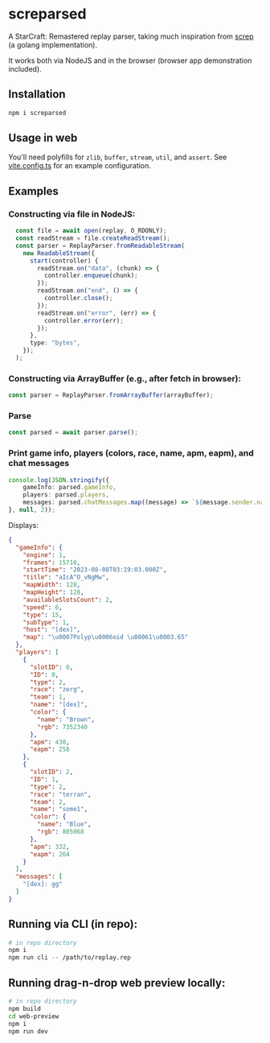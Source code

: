 # screparsed

A StarCraft: Remastered replay parser, taking much inspiration from [screp](https://github.com/icza/screp) (a golang implementation).

It works both via NodeJS and in the browser (browser app demonstration included).

## Installation

```bash
npm i screparsed
```

## Usage in web

You'll need polyfills for `zlib`, `buffer`, `stream`, `util`, and `assert`. See [vite.config.ts](web-preview/vite.config.ts) for an example
configuration.

## Examples

### Constructing via file in NodeJS:
```typescript
  const file = await open(replay, O_RDONLY);
  const readStream = file.createReadStream();
  const parser = ReplayParser.fromReadableStream(
    new ReadableStream({
      start(controller) {
        readStream.on("data", (chunk) => {
          controller.enqueue(chunk);
        });
        readStream.on("end", () => {
          controller.close();
        });
        readStream.on("error", (err) => {
          controller.error(err);
        });
      },
      type: "bytes",
    });
  );
```

### Constructing via ArrayBuffer (e.g., after fetch in browser):
```typescript
const parser = ReplayParser.fromArrayBuffer(arrayBuffer);
```

### Parse
```typescript
const parsed = await parser.parse();
```

### Print game info, players (colors, race, name, apm, eapm), and chat messages
```typescript
console.log(JSON.stringify({
    gameInfo: parsed.gameInfo,
    players: parsed.players,
    messages: parsed.chatMessages.map((message) => `${message.sender.name}: ${message.message}`),
}, null, 2));
```

Displays:
```json
{
  "gameInfo": {
    "engine": 1,
    "frames": 15710,
    "startTime": "2023-08-08T03:19:03.000Z",
    "title": "aIcA^O_vNgMw",
    "mapWidth": 128,
    "mapHeight": 128,
    "availableSlotsCount": 2,
    "speed": 6,
    "type": 15,
    "subType": 1,
    "host": "[dex]",
    "map": "\u0007Polyp\u0006oid \u00061\u0003.65"
  },
  "players": [
    {
      "slotID": 0,
      "ID": 0,
      "type": 2,
      "race": "zerg",
      "team": 1,
      "name": "[dex]",
      "color": {
        "name": "Brown",
        "rgb": 7352340
      },
      "apm": 430,
      "eapm": 258
    },
    {
      "slotID": 2,
      "ID": 1,
      "type": 2,
      "race": "terran",
      "team": 2,
      "name": "some1",
      "color": {
        "name": "Blue",
        "rgb": 805068
      },
      "apm": 332,
      "eapm": 264
    }
  ],
  "messages": [
    "[dex]: gg"
  ]
}
```

## Running via CLI (in repo):
```bash
# in repo directory
npm i
npm run cli -- /path/to/replay.rep
```

## Running drag-n-drop web preview locally:
```bash
# in repo directory
npm build
cd web-preview
npm i
npm run dev
```